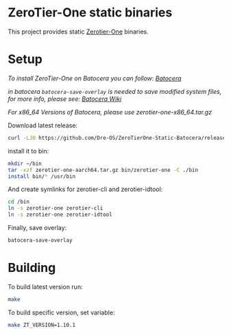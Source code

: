 # ZeroTier-One static binaries
This project provides static [Zerotier-One](https://github.com/zerotier/ZeroTierOne) binaries.

# Setup
*To install ZeroTier-One on Batocera you can follow: [Batocera](Batocera.md)*

*in batocera `batocera-save-overlay` is needed to save modified system files, for more info, please see: [Batocera Wiki](https://wiki.batocera.org/modify_the_system_while_it_s_running)*

*For x86_64 Versions of Batocera, please use zerotier-one-x86_64.tar.gz*

Download latest release:
```sh
curl -LJO https://github.com/Dre-OS/ZeroTierOne-Static-Batocera/releases/latest/download/zerotier-one-aarch64.tar.gz
```

install it to bin:
```sh
mkdir ~/bin
tar -xzf zerotier-one-aarch64.tar.gz bin/zerotier-one -C ./bin
install bin/* /usr/bin
```

And create symlinks for zerotier-cli and zerotier-idtool:
```sh
cd /bin
ln -s zerotier-one zerotier-cli
ln -s zerotier-one zerotier-idtool
```

Finally, save overlay:
```sh
batocera-save-overlay
```

# Building
To build latest version run:
```sh
make
```
To build specific version, set variable:
```sh
make ZT_VERSION=1.10.1
```
